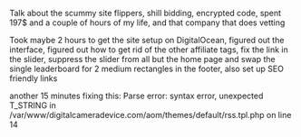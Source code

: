 Talk about the scummy site flippers, shill bidding, encrypted code, spent 197$ and a couple of hours of my life, and that company that does vetting

Took maybe 2 hours to get the site setup on DigitalOcean, figured out the interface, figured out how to get rid of the other affiliate tags, fix the link in the slider, suppress the slider from all but the home page and swap the single leaderboard for 2 medium rectangles in the footer, also set up SEO friendly links

another 15 minutes fixing this:
Parse error: syntax error, unexpected T_STRING in /var/www/digitalcameradevice.com/aom/themes/default/rss.tpl.php on line 14

<?xml wasn't properly escaped
